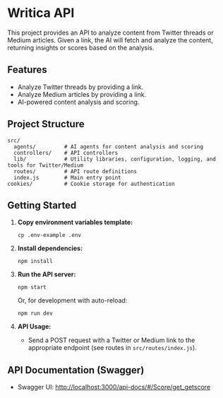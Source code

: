 # Writica API

This project provides an API to analyze content from Twitter threads or Medium articles. Given a link, the AI will fetch and analyze the content, returning insights or scores based on the analysis.

## Features

- Analyze Twitter threads by providing a link.
- Analyze Medium articles by providing a link.
- AI-powered content analysis and scoring.

## Project Structure

```
src/
  agents/         # AI agents for content analysis and scoring
  controllers/    # API controllers
  lib/            # Utility libraries, configuration, logging, and tools for Twitter/Medium
  routes/         # API route definitions
  index.js        # Main entry point
cookies/          # Cookie storage for authentication
```

## Getting Started

1. **Copy environment variables template:**
   ```
   cp .env-example .env
   ```

2. **Install dependencies:**
   ```
   npm install
   ```

3. **Run the API server:**
   ```
   npm start
   ```
   Or, for development with auto-reload:
   ```
   npm run dev
   ```

3. **API Usage:**
   - Send a POST request with a Twitter or Medium link to the appropriate endpoint (see routes in `src/routes/index.js`).

## API Documentation (Swagger)

- Swagger UI: [http://localhost:3000/api-docs/#/Score/get_getscore](http://localhost:3000/api-docs/#/Score/get_getscore)
